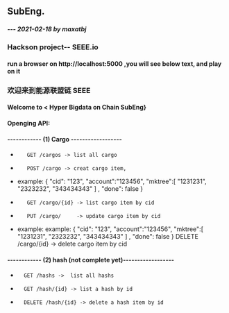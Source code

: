 ## SubEng.
##### --- 2021-02-18 by maxatbj
### Hackson project-- SEEE.io

#### run a browser on  http://localhost:5000 ,you will see below text, and play on it


### 欢迎来到能源联盟链 SEEE
####     Welcome to   < Hyper Bigdata on Chain SubEng} 
####     Openging API:

####       ------------ (1) Cargo ------------------
*        GET /cargos -> list all cargo 
*        POST /cargo -> creat cargo item, 
+ example: { "cid": "123", "account":"123456", "mktree":[ "1231231", "2323232", "343434343" ] ,  "done": false }
*        GET /cargo/{id} -> list cargo item by cid 
*        PUT /cargo/     -> update cargo item by cid 
+ example: example: { "cid": "123", "account":"123456", "mktree":[ "1231231", "2323232", "343434343" ] ,  "done": false }
        DELETE /cargo/{id} -> delete cargo item by cid 

####       ------------ (2) hash (not complete yet)------------------
 *       GET /hashs ->  list all hashs
 *       GET /hash/{id} -> list a hash by id
 *       DELETE /hash/{id} -> delete a hash item by id 
